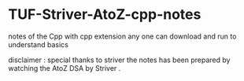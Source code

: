 # TUF-Striver-AtoZ-cpp-notes
 notes  of the Cpp with cpp extension any one can download and run to understand basics 

 disclaimer : special thanks to striver the notes has been prepared by watching the AtoZ DSA by Striver .
